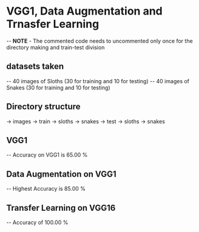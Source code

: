 # VGG1, Data Augmentation and Trnasfer Learning

-- **NOTE** - The commented code needs to uncommented only once for the directory making and train-test division

## datasets taken

-- 40 images of Sloths (30 for training and 10 for testing)
-- 40 images of Snakes (30 for training and 10 for testing)

## Directory structure
-> images
    -> train
        -> sloths
        -> snakes
    -> test
        -> sloths
        -> snakes
## VGG1

-- Accuracy on VGG1 is 65.00 %

## Data Augmentation on VGG1

-- Highest Accuracy is 85.00 %

## Transfer Learning on VGG16

-- Accuracy of 100.00 %